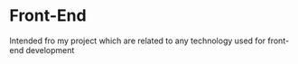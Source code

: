# Front-End
Intended fro my project which are related to any technology used for front-end development
